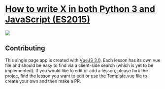 # [How to write X in both Python 3 and JavaScript (ES2015)](https://sayazamurai.github.io/python-vs-javascript/)

[![](static/images/og.jpg)](https://sayazamurai.github.io/python-vs-javascript/)

## Contributing

This single page app is created with [VueJS 3.0](https://vuejs.org/). Each lesson has its own vue file and should be easy to find via a client-side search (which is yet to be implemented). If you would like to edit or add a lesson, please fork the projec, find the lesson you want to edit or use the Template.vue file to create your own and then make a PR. 
